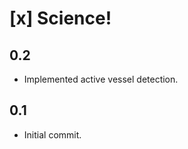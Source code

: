 ﻿[x] Science!
============

0.2
---
* Implemented active vessel detection.

0.1
---
* Initial commit.
